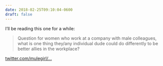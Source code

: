 ```yaml
---
date: 2018-02-25T09:10:04-0600
draft: false
---
```




I’ll be reading this one for a while:

> Question for women who work at a company with male colleagues, what is one thing they/any individual dude could do differently to be better allies in the workplace?

[twitter.com/mulegirl/…](https://twitter.com/mulegirl/status/965258798272167937)




